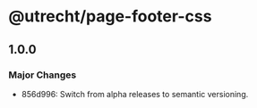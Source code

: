 # @utrecht/page-footer-css

## 1.0.0

### Major Changes

- 856d996: Switch from alpha releases to semantic versioning.
